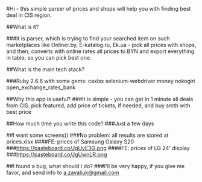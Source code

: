 #Hi - this simple parser of prices and shops will help you with finding best deal in CIS region.

##What is it?

###It is parser, which is trying to find your searched item on such marketplaces like Onliner.by, E-katalog.ru, Ek.ua - pick all prices with shops, and then, converts with online rates all prices to BYN and export everything in table, so you can pick best one.

##What is the main tech stack?

###Ruby 2.6.6 with some gems: 
    caxlsx
    selenium-webdriver
    money
    nokogiri
    open_exchange_rates_bank
    
##Why this app is useful?
###It is simple - you can get in 1 minute all deals from CIS. pick featured, add price of tickets, if needed, and buy smth with best price

##How much time you write this code?
###Just a few days

##I want some screens))
###No problem: all results are stored at prices.xlsx
####FE: prices of Samsung Galaxy S20
###https://pasteboard.co/JgUvE3G.png
####FE: prices of LG 24' display
###https://pasteboard.co/JgUwnLR.png


##I found a bug, what should I do?
###I'll be very happy, if you give me favor, and send info to a.zavaliuk@gmail.com